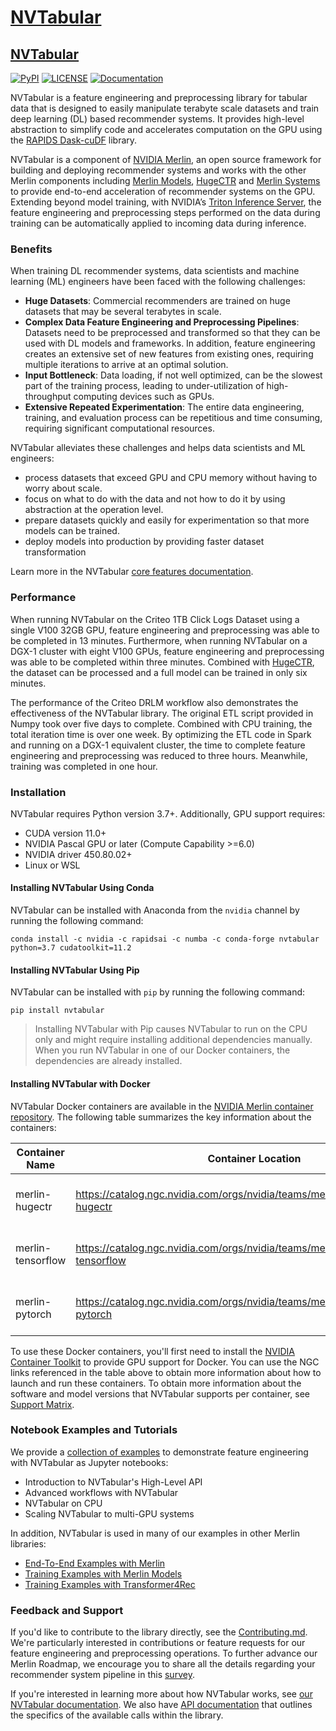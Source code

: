 # [NVTabular](https://github.com/NVIDIA-Merlin/NVTabular)

## [NVTabular](https://github.com/NVIDIA/NVTabular)

[![PyPI](https://img.shields.io/pypi/v/NVTabular?color=orange&label=version)](https://pypi.python.org/pypi/NVTabular/)
[![LICENSE](https://img.shields.io/github/license/NVIDIA-Merlin/NVTabular)](https://github.com/NVIDIA-Merlin/NVTabular/blob/stable/LICENSE)
[![Documentation](https://img.shields.io/badge/documentation-blue.svg)](https://nvidia-merlin.github.io/NVTabular/stable/Introduction.html)

NVTabular is a feature engineering and preprocessing library for tabular data that is designed to easily manipulate terabyte scale datasets and train deep learning (DL) based recommender systems. It provides high-level abstraction to simplify code and accelerates computation on the GPU using the [RAPIDS Dask-cuDF](https://github.com/rapidsai/cudf/tree/main/python/dask_cudf) library.

NVTabular is a component of [NVIDIA Merlin](https://developer.nvidia.com/nvidia-merlin), an open source framework for building and deploying recommender systems and works with the other Merlin components including [Merlin Models](https://github.com/NVIDIA-Merlin/models), [HugeCTR](https://github.com/NVIDIA/HugeCTR) and [Merlin Systems](https://github.com/NVIDIA-Merlin/systems) to provide end-to-end acceleration of recommender systems on the GPU. Extending beyond model training, with NVIDIA’s [Triton Inference Server](https://github.com/NVIDIA/tensorrt-inference-server), the feature engineering and preprocessing steps performed on the data during training can be automatically applied to incoming data during inference.

<!-- <img src='https://developer.nvidia.com/blog/wp-content/uploads/2020/07/recommender-system-training-pipeline-1.png'/> -->

### Benefits

When training DL recommender systems, data scientists and machine learning (ML) engineers have been faced with the following challenges:

- **Huge Datasets**: Commercial recommenders are trained on huge datasets that may be several terabytes in scale.
- **Complex Data Feature Engineering and Preprocessing Pipelines**: Datasets need to be preprocessed and transformed so that they can be used with DL models and frameworks. In addition, feature engineering creates an extensive set of new features from existing ones, requiring multiple iterations to arrive at an optimal solution.
- **Input Bottleneck**: Data loading, if not well optimized, can be the slowest part of the training process, leading to under-utilization of high-throughput computing devices such as GPUs.
- **Extensive Repeated Experimentation**: The entire data engineering, training, and evaluation process can be repetitious and time consuming, requiring significant computational resources.

NVTabular alleviates these challenges and helps data scientists and ML engineers:

- process datasets that exceed GPU and CPU memory without having to worry about scale.
- focus on what to do with the data and not how to do it by using abstraction at the operation level.
- prepare datasets quickly and easily for experimentation so that more models can be trained.
- deploy models into production by providing faster dataset transformation

Learn more in the NVTabular [core features documentation](https://nvidia-merlin.github.io/NVTabular/stable/core_features.html).

### Performance

When running NVTabular on the Criteo 1TB Click Logs Dataset using a single V100 32GB GPU, feature engineering and preprocessing was able to be completed in 13 minutes. Furthermore, when running NVTabular on a DGX-1 cluster with eight V100 GPUs, feature engineering and preprocessing was able to be completed within three minutes. Combined with [HugeCTR](http://www.github.com/NVIDIA/HugeCTR/), the dataset can be processed and a full model can be trained in only six minutes.

The performance of the Criteo DRLM workflow also demonstrates the effectiveness of the NVTabular library. The original ETL script provided in Numpy took over five days to complete. Combined with CPU training, the total iteration time is over one week. By optimizing the ETL code in Spark and running on a DGX-1 equivalent cluster, the time to complete feature engineering and preprocessing was reduced to three hours. Meanwhile, training was completed in one hour.

### Installation

NVTabular requires Python version 3.7+. Additionally, GPU support requires:

- CUDA version 11.0+
- NVIDIA Pascal GPU or later (Compute Capability >=6.0)
- NVIDIA driver 450.80.02+
- Linux or WSL

#### Installing NVTabular Using Conda

NVTabular can be installed with Anaconda from the `nvidia` channel by running the following command:

```
conda install -c nvidia -c rapidsai -c numba -c conda-forge nvtabular python=3.7 cudatoolkit=11.2
```

#### Installing NVTabular Using Pip

NVTabular can be installed with `pip` by running the following command:

```
pip install nvtabular
```

> Installing NVTabular with Pip causes NVTabular to run on the CPU only and might require installing additional dependencies manually.
> When you run NVTabular in one of our Docker containers, the dependencies are already installed.

#### Installing NVTabular with Docker

NVTabular Docker containers are available in the [NVIDIA Merlin container
repository](https://catalog.ngc.nvidia.com/?filters=&orderBy=scoreDESC&query=merlin).
The following table summarizes the key information about the containers:

| Container Name    | Container Location                                                                   | Functionality                              |
| ----------------- | ------------------------------------------------------------------------------------ | ------------------------------------------ |
| merlin-hugectr    | https://catalog.ngc.nvidia.com/orgs/nvidia/teams/merlin/containers/merlin-hugectr    | NVTabular, HugeCTR, and Triton Inference   |
| merlin-tensorflow | https://catalog.ngc.nvidia.com/orgs/nvidia/teams/merlin/containers/merlin-tensorflow | NVTabular, Tensorflow and Triton Inference |
| merlin-pytorch    | https://catalog.ngc.nvidia.com/orgs/nvidia/teams/merlin/containers/merlin-pytorch    | NVTabular, PyTorch, and Triton Inference   |

To use these Docker containers, you'll first need to install the [NVIDIA Container Toolkit](https://github.com/NVIDIA/nvidia-docker) to provide GPU support for Docker. You can use the NGC links referenced in the table above to obtain more information about how to launch and run these containers. To obtain more information about the software and model versions that NVTabular supports per container, see [Support Matrix](https://github.com/NVIDIA/NVTabular/blob/stable/docs/source/resources/support_matrix.rst).

### Notebook Examples and Tutorials

We provide a [collection of examples](https://github.com/NVIDIA-Merlin/NVTabular/tree/stable/examples) to demonstrate feature engineering with NVTabular as Jupyter notebooks:

- Introduction to NVTabular's High-Level API
- Advanced workflows with NVTabular
- NVTabular on CPU
- Scaling NVTabular to multi-GPU systems

In addition, NVTabular is used in many of our examples in other Merlin libraries:

- [End-To-End Examples with Merlin](https://github.com/NVIDIA-Merlin/Merlin/tree/stable/examples)
- [Training Examples with Merlin Models](https://github.com/NVIDIA-Merlin/models/tree/stable/examples)
- [Training Examples with Transformer4Rec](https://github.com/NVIDIA-Merlin/Transformers4Rec/tree/stable/examples)

### Feedback and Support

If you'd like to contribute to the library directly, see the [Contributing.md](https://github.com/NVIDIA/NVTabular/blob/stable/CONTRIBUTING.md). We're particularly interested in contributions or feature requests for our feature engineering and preprocessing operations. To further advance our Merlin Roadmap, we encourage you to share all the details regarding your recommender system pipeline in this [survey](https://developer.nvidia.com/merlin-devzone-survey).

If you're interested in learning more about how NVTabular works, see
[our NVTabular documentation](https://nvidia-merlin.github.io/NVTabular/stable/Introduction.html). We also have [API documentation](https://nvidia-merlin.github.io/NVTabular/stable/api/index.html) that outlines the specifics of the available calls within the library.
